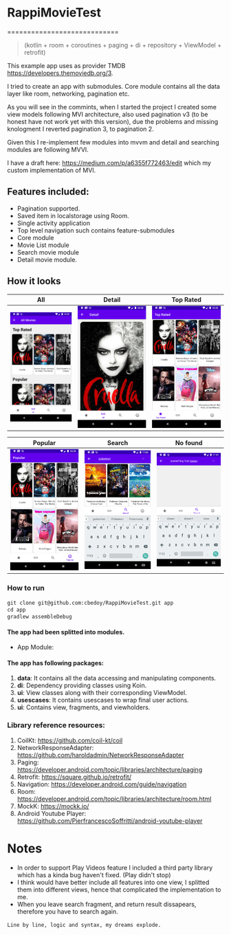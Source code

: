 # RappiMovieTest
============================

> (kotlin + room + coroutines + paging + di + repository + ViewModel + retrofit)

This example app uses as provider TMDB https://developers.themoviedb.org/3.

I tried to create an app with submodules.
Core module contains all the data layer like room, networking, pagination etc.

As you will see in the commints, when I started the project I created some view models following MVI architecture, also used pagination v3 (to be honest have not work yet with this version), due the problems and missing knologment I reverted pagination 3, to pagination 2. 

Given this I re-implement few modules into mvvm and detail and searching modules are following MVVI.

I have a draft here: https://medium.com/p/a6355f772463/edit which my custom implementation of MVI.

## Features included:
- Pagination supported.
- Saved item in localstorage using Room.
- Single activity application
- Top level navigation such contains feature-submodules
- Core module 
- Movie List module
- Search movie module
- Detail movie module.


## How it looks

| All | Detail | Top Rated | 
| --- | --- | -- |
|![](https://github.com/cbedoy/RappiMovieTest/blob/master/resources/all.png)|![](https://github.com/cbedoy/RappiMovieTest/blob/master/resources/detail.png)| ![](https://github.com/cbedoy/RappiMovieTest/blob/master/resources/top_rated.png)|

| Popular| Search | No found |
| --- | --- | --- |
| ![](https://github.com/cbedoy/RappiMovieTest/blob/master/resources/popular.png) | ![](https://github.com/cbedoy/RappiMovieTest/blob/master/resources/search.png)|![](https://github.com/cbedoy/RappiMovieTest/blob/master/resources/no_found.png)|


### How to run
```
git clone git@github.com:cbedoy/RappiMovieTest.git app
cd app
gradlew assembleDebug
```

#### The app had been splitted into modules.
- App Module: 

#### The app has following packages:
1. **data**: It contains all the data accessing and manipulating components.
2. **di**: Dependency providing classes using Koin.
3. **ui**: View classes along with their corresponding ViewModel.
4. **usescases**: It contains usescases to wrap final user actions.
4. **ui**: Contains view, fragments, and viewholders.

### Library reference resources:
1. CoilKt: https://github.com/coil-kt/coil
2. NetworkResponseAdapter: https://github.com/haroldadmin/NetworkResponseAdapter
3. Paging: https://developer.android.com/topic/libraries/architecture/paging
4. Retrofit: https://square.github.io/retrofit/
5. Navigation: https://developer.android.com/guide/navigation
6. Room: https://developer.android.com/topic/libraries/architecture/room.html
7. MockK: https://mockk.io/
8. Android Youtube Player: https://github.com/PierfrancescoSoffritti/android-youtube-player


# Notes

- In order to support Play Videos feature I included a third party library which has a kinda bug haven't fixed. (Play didn't stop)
- I think would have better include all features into one view, I splitted them into different views, hence that complicated the implementation to me.
- When you leave search fragment, and return result dissapears, therefore you have to search again. 



```
Line by line, logic and syntax, my dreams explode.
```
